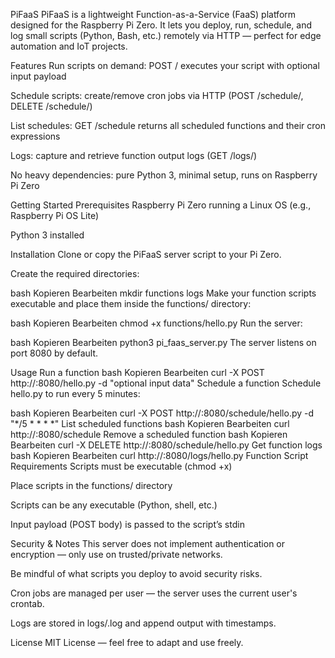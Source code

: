 PiFaaS
PiFaaS is a lightweight Function-as-a-Service (FaaS) platform designed for the Raspberry Pi Zero. It lets you deploy, run, schedule, and log small scripts (Python, Bash, etc.) remotely via HTTP — perfect for edge automation and IoT projects.

Features
Run scripts on demand: POST /<function> executes your script with optional input payload

Schedule scripts: create/remove cron jobs via HTTP (POST /schedule/<function>, DELETE /schedule/<function>)

List schedules: GET /schedule returns all scheduled functions and their cron expressions

Logs: capture and retrieve function output logs (GET /logs/<function>)

No heavy dependencies: pure Python 3, minimal setup, runs on Raspberry Pi Zero

Getting Started
Prerequisites
Raspberry Pi Zero running a Linux OS (e.g., Raspberry Pi OS Lite)

Python 3 installed

Installation
Clone or copy the PiFaaS server script to your Pi Zero.

Create the required directories:

bash
Kopieren
Bearbeiten
mkdir functions logs
Make your function scripts executable and place them inside the functions/ directory:

bash
Kopieren
Bearbeiten
chmod +x functions/hello.py
Run the server:

bash
Kopieren
Bearbeiten
python3 pi_faas_server.py
The server listens on port 8080 by default.

Usage
Run a function
bash
Kopieren
Bearbeiten
curl -X POST http://<pi-ip>:8080/hello.py -d "optional input data"
Schedule a function
Schedule hello.py to run every 5 minutes:

bash
Kopieren
Bearbeiten
curl -X POST http://<pi-ip>:8080/schedule/hello.py -d "*/5 * * * *"
List scheduled functions
bash
Kopieren
Bearbeiten
curl http://<pi-ip>:8080/schedule
Remove a scheduled function
bash
Kopieren
Bearbeiten
curl -X DELETE http://<pi-ip>:8080/schedule/hello.py
Get function logs
bash
Kopieren
Bearbeiten
curl http://<pi-ip>:8080/logs/hello.py
Function Script Requirements
Scripts must be executable (chmod +x)

Place scripts in the functions/ directory

Scripts can be any executable (Python, shell, etc.)

Input payload (POST body) is passed to the script’s stdin

Security & Notes
This server does not implement authentication or encryption — only use on trusted/private networks.

Be mindful of what scripts you deploy to avoid security risks.

Cron jobs are managed per user — the server uses the current user's crontab.

Logs are stored in logs/<function>.log and append output with timestamps.

License
MIT License — feel free to adapt and use freely.